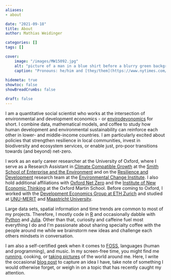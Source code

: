 ```yaml
---
aliases:
- about

date: "2021-09-18"
title: About
author: Mathias Weidinger

categories: []
tags: []

cover:
    image: "/images/MW15092.jpg"
    alt: "picture of a man in a blue shirt before a blurry green background"
    caption: "Pronouns: he/him and [they/them](https://www.nytimes.com/2019/07/10/opinion/pronoun-they-gender.html)."
    
hidemeta: true
showtoc: false
showBreadCrumbs: false

draft: false
---
```


I am a quantitative social scientist who works at the intersection of environmental and development economics - or [envirodevonomics](https://www.aeaweb.org/articles?id=10.1257/jel.53.1.5) for short. I combine data, mathematical models, and coffee to study how human development and environmental sustainability can reinforce each other in lower- and middle-income countries. I am particularly excited about policies that strengthen resilience in local communities, invest in biodiversity and ecosystem services, or enable just, pro-poor transitions towards (and beyond) net-zero.

I work as an early career researcher at the University of Oxford, where I serve as a Research Assistant in [Climate Compatible Growth](https://climatecompatiblegrowth.com/) at the [Smith School of Enterprise and the Environment](https://www.smithschool.ox.ac.uk/) and on the [Resilience and Development](https://www.eci.ox.ac.uk/research/resilience-development) research team at the [Environmental Change Institute](https://www.eci.ox.ac.uk/). I also hold additional affiliations with [Oxford Net Zero](https://netzeroclimate.org/) and the [Institute of New Economic Thinking](https://www.inet.ox.ac.uk/people/mathias-weidinger/) at the Oxford Martin School. Before coming to Oxford, I worked with the [Development Economics Group at ETH Zurich](https://dec.ethz.ch/) and studied at [UNU-MERIT](https://www.merit.unu.edu/training/msc-in-public-policy-and-human-development/) and [Maastricht University](https://curriculum.maastrichtuniversity.nl/education/master/master-economic-and-financial-research-track-economic-financial-research).

Large data sets, spatial information and time trends are common to most of my projects. Therefore, I mostly code in [R](https://www.r-project.org/) and occasionally dabble with [Python](https://www.python.org/) and [Julia](https://julialang.org/). Other than that, curiosity and caffeine fuel most everything I do and I'm passionate about sharing specialty coffee with the people around me while we brainstorm new ideas and challenge each others mindsets in conversation.

I am also a self-certified geek when it comes to [FOSS](https://en.wikipedia.org/wiki/Free_and_open-source_software), languages (human and programming), and music. In my screen-free time, you might find me [running](/images/ptrun.jpg), cooking, or [taking pictures](https://www.instagram.com/el_suquito/) of the world around me. Here, I write the occasional [blog post](/post) to capture an idea I have, take note of something I would otherwise forget, or weigh in on a topic that has recently caught my attention.
